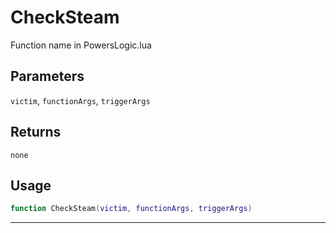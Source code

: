 # CheckSteam
Function name in PowersLogic.lua
## Parameters
`victim`, `functionArgs`, `triggerArgs`
## Returns
`none`
## Usage
```lua
function CheckSteam(victim, functionArgs, triggerArgs)
```
---
